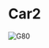 # Car2

![G80](https://m.post.naver.com/viewer/postView.nhn?volumeNo=20570682&memberNo=963&vType=VERTICAL)
